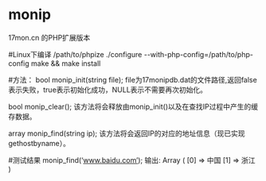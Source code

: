 monip
=====
17mon.cn 的PHP扩展版本

#Linux下编译
/path/to/phpize
./configure --with-php-config=/path/to/php-config
make && make install

#方法：
bool monip_init(string file);
file为17monipdb.dat的文件路径,返回false表示失败，true表示初始化成功，NULL表示不需要再次初始化。

bool monip_clear();
该方法将会释放由monip_init()以及在查找IP过程中产生的缓存数据。

array monip_find(string ip);
该方法将会返回IP的对应的地址信息（现已实现gethostbyname）。

#测试结果
monip_find(‘www.baidu.com’);
输出:
Array
(
    [0] => 中国
    [1] => 浙江
)
